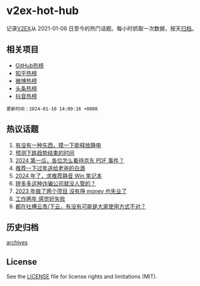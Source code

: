 # v2ex-hot-hub

 记录[V2EX](https://www.v2ex.com/)从 2021-01-06 日至今的热门话题。每小时抓取一次数据，按天[归档](archives)。
 
 ## 相关项目

- [GitHub热榜](https://github.com/snaildev/github-hot-hub)
- [知乎热榜](https://github.com/snaildev/zhihu-hot-hub)
- [微博热榜](https://github.com/snaildev/weibo-hot-hub)
- [头条热榜](https://github.com/snaildev/toutiao-hot-hub)
- [抖音热榜](https://github.com/snaildev/douyin-hot-hub)


 `更新时间：2024-01-10 14:09:16 +0800`

## 热议话题

1. [有没有一种东西，摸一下能释放静电](https://www.v2ex.com/t/1007238)
1. [预测下跌趋势结束的时间](https://www.v2ex.com/t/1007350)
1. [2024 第一瓜，各位怎么看待京东 PDF 事件？](https://www.v2ex.com/t/1007303)
1. [推荐一下过年送给老爸的白酒](https://www.v2ex.com/t/1007379)
1. [2024 年了，求推荐静音 Win 笔记本](https://www.v2ex.com/t/1007162)
1. [拼多多这种诈骗公司就没人管的？](https://www.v2ex.com/t/1007395)
1. [2023 年做了两个项目 没有挣 money 也失业了](https://www.v2ex.com/t/1007354)
1. [工作两年 感觉好失败](https://www.v2ex.com/t/1007335)
1. [都在吐槽云贵/下云，有没有可能是大家使用方式不对？](https://www.v2ex.com/t/1007199)

## 历史归档

[archives](archives)

## License

See the [LICENSE](LICENSE) file for license rights and limitations (MIT).
